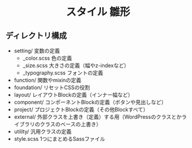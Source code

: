 <h1 style="text-align: center;">スタイル 雛形</h1>

## ディレクトリ構成
- setting/ 変数の定義
    - _color.scss 色の定義
    - _size.scss 大きさの定義（幅やz-indexなど）
    - _typography.scss フォントの定義
- function/ 関数やmixinの定義
- foundation/ リセットCSSの役割
- layout/ レイアウトBlockの定義（インナー幅など）
- component/ コンポーネントBlockの定義（ボタンや見出しなど）
- project/ プロジェクトBlockの定義（その他Blockすべて）
- external/ 外部クラスを上書き（定義）する用（WordPressのクラスとかライブラリのクラスのベースの上書き）
- utility/ 汎用クラスの定義
- style.scss 1つにまとめるSassファイル
